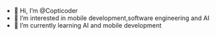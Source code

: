 - 👋 Hi, I’m @Copticoder
- 👀 I’m interested in mobile development,software engineering and AI
- 🌱 I’m currently learning AI and mobile development

<!---
Copticoder/Copticoder is a ✨ special ✨ repository because its `README.md` (this file) appears on your GitHub profile.
You can click the Preview link to take a look at your changes.
--->
